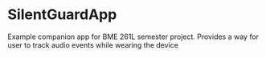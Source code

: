 # SilentGuardApp
Example companion app for BME 261L semester project. Provides a way for user to track audio events while wearing the device
